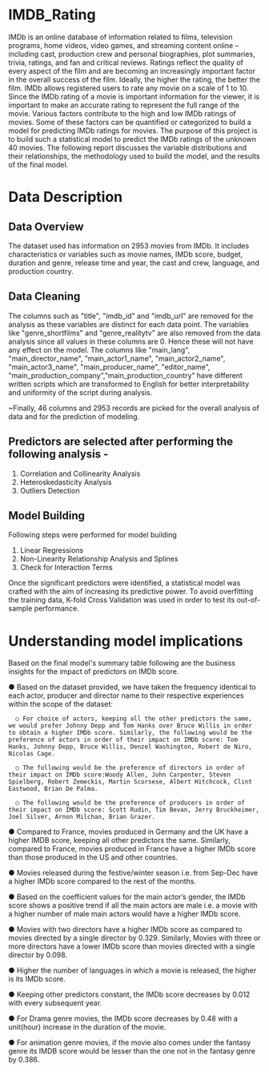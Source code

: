 # IMDB_Rating
IMDb is an online database of information related to films, television programs, home videos, video games, and streaming content online – including cast, production crew and personal biographies, plot summaries, trivia, ratings, and fan and critical reviews. Ratings reflect the quality of every aspect of the film and are becoming an increasingly important factor in the overall success of the film. Ideally, the higher the rating, the better the film. IMDb allows registered users to rate any movie on a scale of 1 to 10. Since the IMDb rating of a movie is important information for the viewer, it is important to make an accurate rating to represent the full range of the movie. Various factors contribute to the high and low IMDb ratings of movies. Some of these factors can be quantified or categorized to build a model for predicting IMDb ratings for movies. The purpose
of this project is to build such a statistical model to predict the IMDb ratings of the unknown 40 movies. The following report discusses the variable distributions and their relationships, the methodology used to build the model, and the results of the final model.
# Data Description
## Data Overview
The dataset used has information on 2953 movies from IMDb. It includes characteristics or variables such as movie names, IMDb score, budget, duration and genre, release time and year, the cast and crew, language, and production country.
## Data Cleaning
The columns such as "title", "imdb_id" and "imdb_url" are removed for the analysis as these variables are distinct for each data point. The variables like "genre_shortfilms" and "genre_realitytv" are also removed from the data analysis since all values in these columns are 0. Hence these will not have any effect on the model. The columns like "main_lang", "main_director_name", "main_actor1_name", "main_actor2_name", "main_actor3_name", "main_producer_name", "editor_name", "main_production_company","main_production_country” have different written scripts which are transformed to English for better interpretability and uniformity of the script during analysis.

~Finally, 46 columns and 2953 records are picked for the overall analysis of data and for the prediction of modeling.

## Predictors are selected after performing the following analysis -
  1. Correlation and Collinearity Analysis
  2. Heteroskedasticity Analysis
  3. Outliers Detection

## Model Building
Following steps were performed for model building
  1. Linear Regressions
  2. Non-Linearity Relationship Analysis and Splines
  3. Check for Interaction Terms

Once the significant predictors were identified, a statistical model was crafted with the aim of increasing its predictive power. To avoid overfitting the training data, K-fold Cross Validation was used in order to test its out-of-sample performance.

# Understanding model implications
Based on the final model's summary table following are the business insights for the impact of predictors on IMDb score.

● Based on the dataset provided, we have taken the frequency identical to each actor, producer and director name to their respective experiences within the scope of the dataset:
      
      ○ For choice of actors, keeping all the other predictors the same, we would prefer Johnny Depp and Tom Hanks over Bruce Willis in order to obtain a higher IMDb score. Similarly, the following would be the preference of actors in order of their impact on IMDb score: Tom Hanks, Johnny Depp, Bruce Willis, Denzel Washington, Robert de Niro, Nicolas Cage.
      
      ○ The following would be the preference of directors in order of their impact on IMDb score:Woody Allen, John Carpenter, Steven Spielberg, Robert Zemeckis, Martin Scorsese, Albert Hitchcock, Clint Eastwood, Brian De Palma.
      
      ○ The following would be the preference of producers in order of their impact on IMDb score: Scott Rudin, Tim Bevan, Jerry Bruckheimer, Joel Silver, Arnon Milchan, Brian Grazer.
      
● Compared to France, movies produced in Germany and the UK have a higher IMDB score, keeping all other predictors the same. Similarly, compared to France, movies produced in France have a higher IMDb score than those produced in the US and other countries.

● Movies released during the festive/winter season i.e. from Sep-Dec have a higher IMDb score compared to the rest of the months.

● Based on the coefficient values for the main actor’s gender, the IMDb score shows a positive trend if all the main actors are male i.e. a movie with a higher number of male main actors would have a higher IMDb score.

● Movies with two directors have a higher IMDb score as compared to movies directed by a single director by 0.329. Similarly, Movies with three or more directors have a lower IMDb score than movies directed with a single director by 0.098.

● Higher the number of languages in which a movie is released, the higher is its IMDb score.

● Keeping other predictors constant, the IMDb score decreases by 0.012 with every subsequent year.

● For Drama genre movies, the IMDb score decreases by 0.48 with a unit(hour) increase in the duration of the movie.

● For animation genre movies, if the movie also comes under the fantasy genre its IMDB score would be lesser than the one not in the fantasy genre by 0.386.
